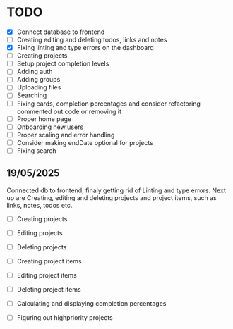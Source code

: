# TODO

- [x] Connect database to frontend
- [ ] Creating editing and deleting todos, links and notes
- [x] Fixing linting and type errors on the dashboard
- [ ] Creating projects
- [ ] Setup project completion levels
- [ ] Adding auth
- [ ] Adding groups
- [ ] Uploading files
- [ ] Searching
- [ ] Fixing cards, completion percentages and consider refactoring commented out code or removing it
- [ ] Proper home page
- [ ] Onboarding new users
- [ ] Proper scaling and error handling
- [ ] Consider making endDate optional for projects
- [ ] Fixing search

## 19/05/2025
Connected db to frontend, finaly getting rid of Linting and type errors. Next up are Creating, editing and deleting projects and project items, such as links, notes, todos etc.

- [ ] Creating projects
- [ ] Editing projects
- [ ] Deleting projects
- [ ] Creating project items
- [ ] Editing project items
- [ ] Deleting project items
- [ ] Calculating and displaying completion percentages
- [ ] Figuring out highpriority projects

